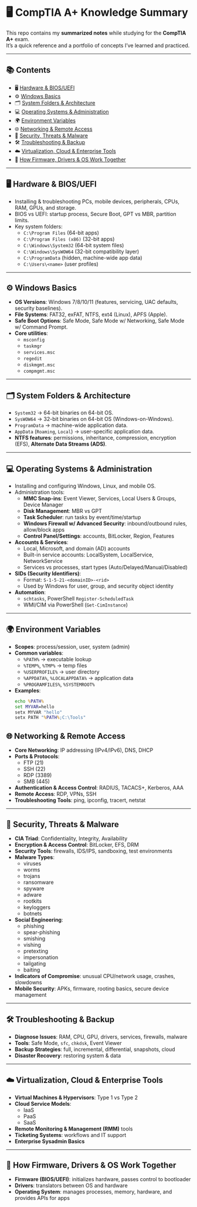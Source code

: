 # 🖥️ CompTIA A+ Knowledge Summary

This repo contains my **summarized notes** while studying for the **CompTIA A+** exam.  
It’s a quick reference and a portfolio of concepts I’ve learned and practiced.

---

## 📚 Contents
- 🖥️ [Hardware & BIOS/UEFI](#️-hardware--biosuefi)  
- ⚙️ [Windows Basics](#️-windows-basics)  
- 🗂️ [System Folders & Architecture](#️-system-folders--architecture)  
- 💻 [Operating Systems & Administration](#-operating-systems--administration)  
- 🌍 [Environment Variables](#-environment-variables)  
- 🌐 [Networking & Remote Access](#-networking--remote-access)  
- 🔐 [Security, Threats & Malware](#-security-threats--malware)  
- 🛠️ [Troubleshooting & Backup](#-troubleshooting--backup)  
- ☁️ [Virtualization, Cloud & Enterprise Tools](#️-virtualization-cloud--enterprise-tools)  
- 🧩 [How Firmware, Drivers & OS Work Together](#-how-firmware-drivers--os-work-together)  

---

## 🖥️ Hardware & BIOS/UEFI
- Installing & troubleshooting PCs, mobile devices, peripherals, CPUs, RAM, GPUs, and storage.  
- BIOS vs UEFI: startup process, Secure Boot, GPT vs MBR, partition limits.  
- Key system folders:  
  - `C:\Program Files` (64-bit apps)  
  - `C:\Program Files (x86)` (32-bit apps)  
  - `C:\Windows\System32` (64-bit system files)  
  - `C:\Windows\SysWOW64` (32-bit compatibility layer)  
  - `C:\ProgramData` (hidden, machine-wide app data)  
  - `C:\Users\<name>` (user profiles)

---

## ⚙️ Windows Basics
- **OS Versions**: Windows 7/8/10/11 (features, servicing, UAC defaults, security baselines).  
- **File Systems**: FAT32, exFAT, NTFS, ext4 (Linux), APFS (Apple).  
- **Safe Boot Options**: Safe Mode, Safe Mode w/ Networking, Safe Mode w/ Command Prompt.  
- **Core utilities**:  
  - `msconfig`  
  - `taskmgr`  
  - `services.msc`  
  - `regedit`  
  - `diskmgmt.msc`  
  - `compmgmt.msc`

---

## 🗂️ System Folders & Architecture
- `System32` → 64-bit binaries on 64-bit OS.  
- `SysWOW64` → 32-bit binaries on 64-bit OS (Windows-on-Windows).  
- `ProgramData` → machine-wide application data.  
- `AppData` (`Roaming`, `Local`) → user-specific application data.  
- **NTFS features**: permissions, inheritance, compression, encryption (EFS), **Alternate Data Streams (ADS)**.

---

## 💻 Operating Systems & Administration
- Installing and configuring Windows, Linux, and mobile OS.  
- Administration tools:  
  - **MMC Snap-ins**: Event Viewer, Services, Local Users & Groups, Device Manager  
  - **Disk Management**: MBR vs GPT  
  - **Task Scheduler**: run tasks by event/time/startup  
  - **Windows Firewall w/ Advanced Security**: inbound/outbound rules, allow/block apps  
  - **Control Panel/Settings**: accounts, BitLocker, Region, Features  
- **Accounts & Services**:  
  - Local, Microsoft, and domain (AD) accounts  
  - Built-in service accounts: LocalSystem, LocalService, NetworkService  
  - Services vs processes, start types (Auto/Delayed/Manual/Disabled)  
- **SIDs (Security Identifiers)**:  
  - Format: `S-1-5-21-<domainID>-<rid>`  
  - Used by Windows for user, group, and security object identity  
- **Automation**:  
  - `schtasks`, PowerShell `Register-ScheduledTask`  
  - WMI/CIM via PowerShell (`Get-CimInstance`)

---

## 🌍 Environment Variables
- **Scopes**: process/session, user, system (admin)  
- **Common variables**:  
  - `%PATH%` → executable lookup  
  - `%TEMP%`, `%TMP%` → temp files  
  - `%USERPROFILE%` → user directory  
  - `%APPDATA%`, `%LOCALAPPDATA%` → application data  
  - `%PROGRAMFILES%`, `%SYSTEMROOT%`  
- **Examples**:
  ```cmd
  echo %PATH%
  set MYVAR=hello
  setx MYVAR "hello"
  setx PATH "%PATH%;C:\Tools"

## 🌐 Networking & Remote Access
- **Core Networking**: IP addressing (IPv4/IPv6), DNS, DHCP  
- **Ports & Protocols**:  
  - FTP (21)  
  - SSH (22)  
  - RDP (3389)  
  - SMB (445)  
- **Authentication & Access Control**: RADIUS, TACACS+, Kerberos, AAA  
- **Remote Access**: RDP, VPNs, SSH  
- **Troubleshooting Tools**: ping, ipconfig, tracert, netstat

---

## 🔐 Security, Threats & Malware
- **CIA Triad**: Confidentiality, Integrity, Availability  
- **Encryption & Access Control**: BitLocker, EFS, DRM  
- **Security Tools**: firewalls, IDS/IPS, sandboxing, test environments  
- **Malware Types**:  
  - viruses  
  - worms  
  - trojans  
  - ransomware  
  - spyware  
  - adware  
  - rootkits  
  - keyloggers  
  - botnets  
- **Social Engineering**:  
  - phishing  
  - spear-phishing  
  - smishing  
  - vishing  
  - pretexting  
  - impersonation  
  - tailgating  
  - baiting  
- **Indicators of Compromise**: unusual CPU/network usage, crashes, slowdowns  
- **Mobile Security**: APKs, firmware, rooting basics, secure device management

---

## 🛠️ Troubleshooting & Backup
- **Diagnose Issues**: RAM, CPU, GPU, drivers, services, firewalls, malware  
- **Tools**: Safe Mode, `sfc`, `chkdsk`, Event Viewer  
- **Backup Strategies**: full, incremental, differential, snapshots, cloud  
- **Disaster Recovery**: restoring system & data

---

## ☁️ Virtualization, Cloud & Enterprise Tools
- **Virtual Machines & Hypervisors**: Type 1 vs Type 2  
- **Cloud Service Models**:  
  - IaaS  
  - PaaS  
  - SaaS  
- **Remote Monitoring & Management (RMM)** tools  
- **Ticketing Systems**: workflows and IT support  
- **Enterprise Sysadmin Basics**

---

## 🧩 How Firmware, Drivers & OS Work Together
- **Firmware (BIOS/UEFI)**: initializes hardware, passes control to bootloader  
- **Drivers**: translators between OS and hardware  
- **Operating System**: manages processes, memory, hardware, and provides APIs for apps

